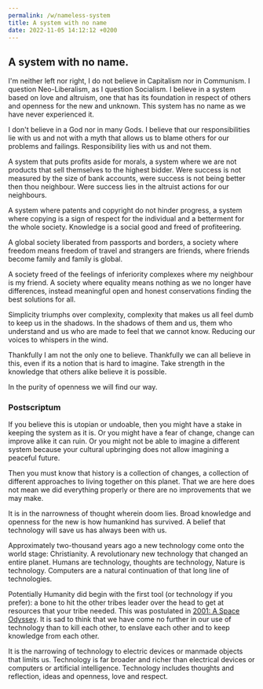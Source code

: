 ```yaml
---
permalink: /w/nameless-system
title: A system with no name
date: 2022-11-05 14:12:12 +0200
---
```


## A system with no name.

I'm neither left nor right, I do not believe in Capitalism nor in Communism. I question Neo-Liberalism, as I question Socialism. I believe in a system based on love and altruism, one that has its foundation in respect of others and openness for the new and unknown. This system has no name as we have never experienced it.

I don't believe in a God nor in many Gods. I believe that our responsibilities lie with us and not with a myth that allows us to blame others for our problems and failings. Responsibility lies with us and not them.

A system that puts profits aside for morals, a system where we are not products that sell themselves to the highest bidder. Were success is not measured by the size of bank accounts, were success is not being better then thou neighbour. Were success lies in the altruist actions for our neighbours.

A system where patents and copyright do not hinder progress, a system where copying is a sign of respect for the individual and a betterment for the whole society. Knowledge is a social good and freed of profiteering.

A global society liberated from passports and borders, a society where freedom means freedom of travel and strangers are friends, where friends become family and family is global.

A society freed of the feelings of inferiority complexes where my neighbour is my friend. A society where equality means nothing as we no longer have differences, instead meaningful open and honest conservations finding the best solutions for all.

Simplicity triumphs over complexity, complexity that makes us all feel dumb to keep us in the shadows. In the shadows of them and us, them who understand and us who are made to feel that we cannot know. Reducing our voices to whispers in the wind.

Thankfully I am not the only one to believe. Thankfully we can all believe in this, even if its a notion that is hard to imagine. Take strength in the knowledge that others alike believe it is possible.

In the purity of openness we will find our way.

### Postscriptum

If you believe this is utopian or undoable, then you might have a stake in keeping the system as it is. Or you might have a fear of change, change can improve alike it can ruin. Or you might not be able to imagine a different system because your cultural upbringing does not allow imagining a peaceful future.

Then you must know that history is a collection of changes, a collection of different approaches to living together on this planet. That we are here does not mean we did everything properly or there are no improvements that we may make.

It is in the narrowness of thought wherein doom lies. Broad knowledge and openness for the new is how humankind has survived. A belief that technology will save us has always been with us.

Approximately two-thousand years ago a new technology come onto the world stage: Christianity. A revolutionary new technology that changed an entire planet. Humans are technology, thoughts are technology, Nature is technology. Computers are a natural continuation of that long line of technologies.

Potentially Humanity did begin with the first tool (or technology if you prefer): a bone to hit the other tribes leader over the head to get at resources that your tribe needed. This was postulated in [2001: A Space Odyssey](https://en.wikipedia.org/wiki/2001:_A_Space_Odyssey_(film)). It is sad to think that we have come no further in our use of technology than to kill each other, to enslave each other and to keep knowledge from each other.

It is the narrowing of technology to electric devices or manmade objects that limits us. Technology is far broader and richer than electrical devices or computers or artificial intelligence. Technology includes thoughts and reflection, ideas and openness, love and respect.
